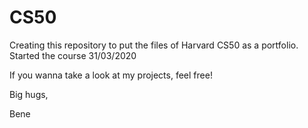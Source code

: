 # CS50

Creating this repository to put the files of Harvard CS50 as a portfolio. Started the course 31/03/2020

If you wanna take a look at my projects, feel free!

Big hugs, 

Bene
